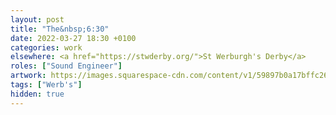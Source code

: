 ```yaml
---
layout: post
title: "The&nbsp;6:30"
date: 2022-03-27 18:30 +0100
categories: work
elsewhere: <a href="https://stwderby.org/">St Werburgh's Derby</a>
roles: ["Sound Engineer"]
artwork: https://images.squarespace-cdn.com/content/v1/59897b0a17bffc269e4fec9b/1575027689741-23EFSM1EWOSUABC1BZVK/St+Werburgh%27s+Logo+-+White-Trans.png?format=1500w
tags: ["Werb's"]
hidden: true
---
```

